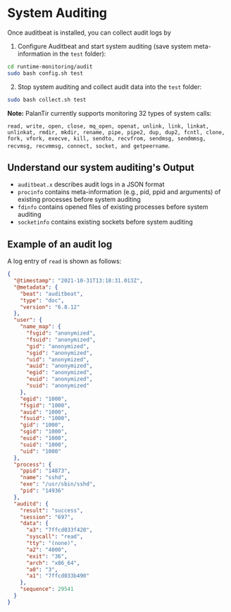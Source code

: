 # System Auditing

Once auditbeat is installed, you can collect audit logs by
1. Configure Auditbeat and start system auditing (save system meta-information in the `test` folder):
```bash
cd runtime-monitoring/audit
sudo bash config.sh test
```
2. Stop system auditing and collect audit data into the `test` folder:
```bash
sudo bash collect.sh test
```

**Note:** PalanTir currently supports monitoring 32 types of system calls: 

`read, write, open, close, mq_open, openat, unlink, link, linkat, unlinkat, rmdir, mkdir, rename, pipe, pipe2, dup, dup2, fcntl, clone, fork, vfork, execve, kill, sendto, recvfrom, sendmsg, sendmmsg, recvmsg, recvmmsg, connect, socket, and getpeername`.

## Understand our system auditing's Output

* `auditbeat.x` describes audit logs in a JSON format
* `procinfo` contains meta-information (e.g., pid, ppid and arguments) of
  existing processes before system auditing
* `fdinfo` contains opened files of existing processes before system auditing
* `socketinfo` contains existing sockets before system auditing

## Example of an audit log

A log entry of `read` is shown as follows:
```json
{
  "@timestamp": "2021-10-31T13:18:31.013Z",
  "@metadata": {
    "beat": "auditbeat",
    "type": "doc",
    "version": "6.8.12"
  },
  "user": {
    "name_map": {
      "fsgid": "anonymized",
      "fsuid": "anonymized",
      "gid": "anonymized",
      "sgid": "anonymized",
      "uid": "anonymized",
      "auid": "anonymized",
      "egid": "anonymized",
      "euid": "anonymized",
      "suid": "anonymized"
    },
    "egid": "1000",
    "fsgid": "1000",
    "auid": "1000",
    "fsuid": "1000",
    "gid": "1000",
    "sgid": "1000",
    "euid": "1000",
    "suid": "1000",
    "uid": "1000"
  },
  "process": {
    "ppid": "14873",
    "name": "sshd",
    "exe": "/usr/sbin/sshd",
    "pid": "14936"
  },
  "auditd": {
    "result": "success",
    "session": "697",
    "data": {
      "a3": "7ffcd033f420",
      "syscall": "read",
      "tty": "(none)",
      "a2": "4000",
      "exit": "36",
      "arch": "x86_64",
      "a0": "3",
      "a1": "7ffcd033b490"
    },
    "sequence": 29541
  }
}
```